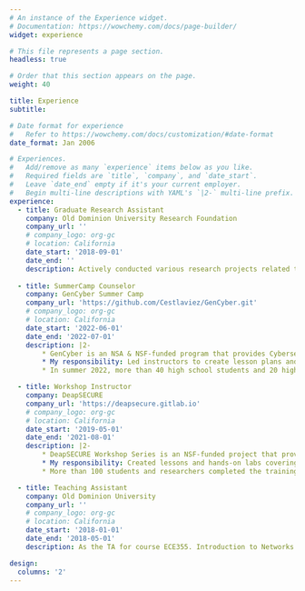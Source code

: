 ```yaml
---
# An instance of the Experience widget.
# Documentation: https://wowchemy.com/docs/page-builder/
widget: experience

# This file represents a page section.
headless: true

# Order that this section appears on the page.
weight: 40

title: Experience
subtitle:

# Date format for experience
#   Refer to https://wowchemy.com/docs/customization/#date-format
date_format: Jan 2006

# Experiences.
#   Add/remove as many `experience` items below as you like.
#   Required fields are `title`, `company`, and `date_start`.
#   Leave `date_end` empty if it's your current employer.
#   Begin multi-line descriptions with YAML's `|2-` multi-line prefix.
experience:
  - title: Graduate Research Assistant
    company: Old Dominion University Research Foundation
    company_url: ''
    # company_logo: org-gc
    # location: California
    date_start: '2018-09-01'
    date_end: ''
    description: Actively conducted various research projects related to security, deep learning in Computer Vision(CV), and Vision-Language Multi-Modal funded by National Science Foundation(NSF).
   
  - title: SummerCamp Counselor
    company: GenCyber Summer Camp
    company_url: 'https://github.com/Cestlaviez/GenCyber.git'
    # company_logo: org-gc
    # location: California
    date_start: '2022-06-01'
    date_end: '2022-07-01'
    description: |2-    
        * GenCyber is an NSA & NSF-funded program that provides Cybersecurity and AI training for K-12 students and teachers.
        * My responsibility: Led instructors to create lesson plans and hands-on labs integrating cybersecurity and deep learning for beginners. More specifically, build an attendance system with the face recognition model and launch attacks on the model that demonstrates the security issues in the popular AI models.
        * In summer 2022, more than 40 high school students and 20 high school teachers completed the training.

  - title: Workshop Instructor
    company: DeapSECURE
    company_url: 'https://deapsecure.gitlab.io'
    # company_logo: org-gc
    # location: California
    date_start: '2019-05-01'
    date_end: '2021-08-01'
    description: |2-    
        * DeapSECURE Workshop Series is an NSF-funded project that provides HPC and Cybersecurity training for graduate students and researchers at Old Dominion University.
        * My responsibility: Created lessons and hands-on labs covering High-Performance Computing(HPC) system usage and analyzing the spam emails on the IP address with PySpark; using Pandas to process mobile phone system data and further building a Machine learning model(Logistic Regression, Decision Tree, CNNs) to identify mobile applications by analyzing resource usage statistics. 
        * More than 100 students and researchers completed the training. 

  - title: Teaching Assistant
    company: Old Dominion University
    company_url: ''
    # company_logo: org-gc
    # location: California
    date_start: '2018-01-01'
    date_end: '2018-05-01'
    description: As the TA for course ECE355. Introduction to Networks and Data Communications

design:
  columns: '2'
---
```

